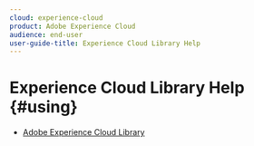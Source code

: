 ```yaml
---
cloud: experience-cloud
product: Adobe Experience Cloud
audience: end-user
user-guide-title: Experience Cloud Library Help
---
```


# Experience Cloud Library Help {#using}

+ [Adobe Experience Cloud Library](c-library-about/overview.md)
